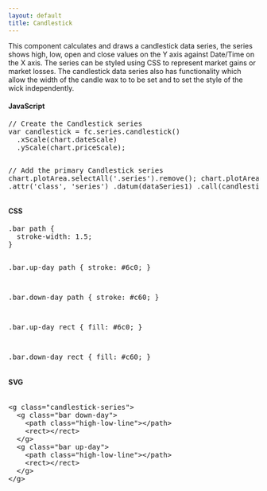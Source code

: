 ```yaml
---
layout: default
title: Candlestick
---
```


This component calculates and draws a candlestick data series, the series shows high, low, open and close values on the Y axis against Date/Time on the X axis. The series can be styled using CSS to represent market gains or market losses. The candlestick data series also has functionality which allow the width of the candle wax to to be set and to set the style of the wick independently.

<div id="example_candlestick" class="chart"> </div>

<div class="tabs">
  <div>
    <h4>JavaScript</h4>
<pre>
// Create the Candlestick series
var candlestick = fc.series.candlestick()
  .xScale(chart.dateScale)
  .yScale(chart.priceScale);

// Add the primary Candlestick series
chart.plotArea.selectAll('.series').remove();
chart.plotArea.append('g')
  .attr('class', 'series')
  .datum(dataSeries1)
  .call(candlestick);
</pre>
  </div>
  <div>
    <h4>CSS</h4>
<pre>
.bar path { 
  stroke-width: 1.5;
}

.bar.up-day path {
  stroke: #6c0;
}

.bar.down-day path {
  stroke: #c60;
}

.bar.up-day rect {
  fill: #6c0;
}

.bar.down-day rect {
  fill: #c60;
}
</pre>
  </div>
  <div>
    <h4>SVG</h4>
<xmp>
<g class="candlestick-series">
  <g class="bar down-day">
    <path class="high-low-line"></path>
    <rect></rect>
  </g>
  <g class="bar up-day">
    <path class="high-low-line"></path>
    <rect></rect>
  </g>
</g>
</xmp>
  </div>
</div>

<script type="text/javascript">
  var chart = createPlotArea('#example_candlestick', false);

  // Create the Candlestick series
  var candlestick = fc.series.candlestick()
    .xScale(chart.dateScale)
    .yScale(chart.priceScale);

  // Add the primary Candlestick series
  chart.plotArea.selectAll('.series').remove();
  chart.plotArea.append('g')
    .attr('class', 'series')
    .datum(dataSeries1)
    .call(candlestick);
</script>
